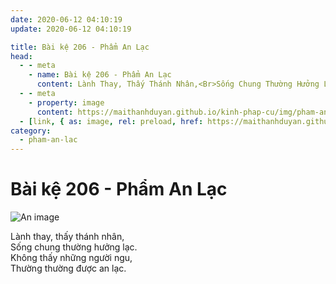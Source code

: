```yaml
---
date: 2020-06-12 04:10:19
update: 2020-06-12 04:10:19

title: Bài kệ 206 - Phẩm An Lạc
head:
  - - meta
    - name: Bài kệ 206 - Phẩm An Lạc
      content: Lành Thay, Thấy Thánh Nhân,<Br>Sống Chung Thường Hưởng Lạc.<Br>Không Thấy Những Người Ngu,<Br>Thường Thường Được An Lạc.<Br>
  - - meta
    - property: image
      content: https://maithanhduyan.github.io/kinh-phap-cu/img/pham-an-lac/pham-an-lac-206.jpg
  - [link, { as: image, rel: preload, href: https://maithanhduyan.github.io/kinh-phap-cu/img/pham-an-lac/pham-an-lac-206.jpg }]
category:
  - pham-an-lac
---
```


# Bài kệ 206 - Phẩm An Lạc

![An image](/img/pham-an-lac/pham-an-lac-206.jpg)

Lành thay, thấy thánh nhân,<br>Sống chung thường hưởng lạc.<br>Không thấy những người ngu,<br>Thường thường được an lạc.<br>
